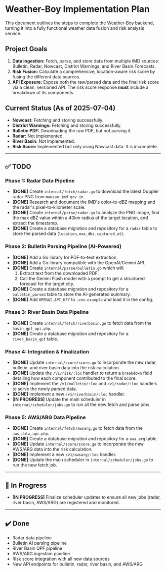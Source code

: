 # Weather-Boy Implementation Plan

This document outlines the steps to complete the Weather-Boy backend, turning it into a fully functional weather data fusion and risk analysis service.

## Project Goals

1.  **Data Ingestion:** Fetch, parse, and store data from multiple IMD sources: Bulletin, Radar, Nowcast, District Warnings, and River Basin Forecasts.
2.  **Risk Fusion:** Calculate a comprehensive, location-aware risk score by fusing the different data sources.
3.  **API Exposure:** Expose both the raw/parsed data and the final risk score via a clean, versioned API. The risk score response **must** include a breakdown of its components.

## Current Status (As of 2025-07-04)

-   **Nowcast:** Fetching and storing successfully.
-   **District Warnings:** Fetching and storing successfully.
-   **Bulletin PDF:** Downloading the raw PDF, but not parsing it.
-   **Radar:** Not implemented.
-   **River Basin:** Not implemented.
-   **Risk Score:** Implemented but only using Nowcast data. It is incomplete.

---

## ✅ TODO

### Phase 1: Radar Data Pipeline

-   **[DONE]** Create `internal/fetch/radar.go` to download the latest Doppler radar PNG from `mausam.imd.gov.in`.
-   **[DONE]** Research and document the IMD's color-to-dBZ mapping and the radar's pixel-to-kilometer scale.
-   **[DONE]** Create `internal/parse/radar.go` to analyze the PNG image, find the max dBZ value within a 40km radius of the target location, and extract the timestamp.
-   **[DONE]** Create a database migration and repository for a `radar` table to store the parsed data (`location`, `max_dbz`, `captured_at`).


### Phase 2: Bulletin Parsing Pipeline (AI-Powered)

-   **[DONE]** Add a Go library for PDF-to-text extraction.
-   **[DONE]** Add a Go library compatible with the OpenAI/Gemini API.
-   **[DONE]** Create `internal/parse/bulletin.go` which will:
    1.  Extract text from the downloaded PDF.
    2.  Call the Gemini Flash model with a prompt to get a structured forecast for the target city.
-   **[DONE]** Create a database migration and repository for a `bulletin_parsed` table to store the AI-generated summary.
-   **[DONE]** Add `OPENAI_API_KEY` to `.env.example` and load it in the config.


### Phase 3: River Basin Data Pipeline

-   **[DONE]** Create `internal/fetch/riverbasin.go` to fetch data from the `basin_qpf_api.php`.
-   **[DONE]** Create a database migration and repository for a `river_basin_qpf` table.


### Phase 4: Integration & Finalization

-   **[DONE]** Update `internal/score/score.go` to incorporate the new radar, bulletin, and river basin data into the risk calculation.
-   **[DONE]** Update the `/v1/risk/:loc` handler to return a `breakdown` field detailing how each component contributed to the final score.
-   **[DONE]** Implement the `/v1/bulletin/:loc` and `/v1/radar/:loc` handlers to serve the newly parsed data.
-   **[DONE]** Implement a new `/v1/riverbasin/:loc` handler.
-   **[IN PROGRESS]** Update the main scheduler in `internal/scheduler/jobs.go` to run all the new fetch and parse jobs.

### Phase 5: AWS/ARG Data Pipeline

-   **[DONE]** Create `internal/fetch/awsarg.go` to fetch data from the `aws_data_api.php`.
-   **[DONE]** Create a database migration and repository for a `aws_arg` table.
-   **[DONE]** Update `internal/score/score.go` to incorporate the new AWS/ARG data into the risk calculation.
-   **[DONE]** Implement a new `/v1/awsarg/:loc` handler.
-   **[DONE]** Update the main scheduler in `internal/scheduler/jobs.go` to run the new fetch job.

---

## 🔄 In Progress

-   **[IN PROGRESS]** Finalize scheduler updates to ensure all new jobs (radar, river basin, AWS/ARG) are registered and monitored.

---

## ✔️ Done

-   Radar data pipeline
-   Bulletin AI parsing pipeline
-   River Basin QPF pipeline
-   AWS/ARG ingestion pipeline
-   Risk score integration with all new data sources
-   New API endpoints for bulletin, radar, river basin, and AWS/ARG
